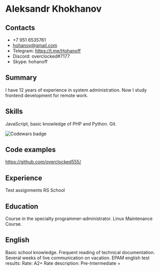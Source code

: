 # Aleksandr Khokhanov

## Contacts
  - +7 951 6535761 
  - hohanov@gmail.com 
  - Telegram: https://t.me/Hohanoff 
  - Discord: overclocked#7177
  - Skype: hohanoff

## Summary
I have 12 years of experience in system administration. Now I study frontend development for remote work.

## Skills
JavaScript, basic knowledge of PHP and Python. Git.

![Codewars badge](https://www.codewars.com/users/overclocked555/badges/small)

## Code examples
https://github.com/overclocked555/

## Experience
Test assignments RS School

## Education
Course in the specialty programmer-administrator. Linux Maintenance Course.

## English
Basic school knowledge. Frequent reading of technical documentation. Several weeks of live communication on vacation.
EPAM english test results: 
Rate: A2+
Rate description: Pre-Intermediate +
